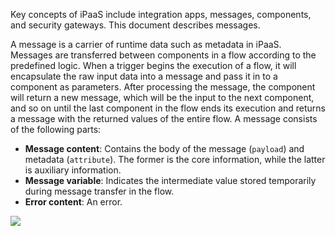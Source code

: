 Key concepts of iPaaS include integration apps, messages, components, and security gateways. This document describes messages.

A message is a carrier of runtime data such as metadata in iPaaS. Messages are transferred between components in a flow according to the predefined logic. When a trigger begins the execution of a flow, it will encapsulate the raw input data into a message and pass it in to a component as parameters. After processing the message, the component will return a new message, which will be the input to the next component, and so on until the last component in the flow ends its execution and returns a message with the returned values of the entire flow. A message consists of the following parts:
- **Message content**: Contains the body of the message (`payload`) and metadata (`attribute`). The former is the core information, while the latter is auxiliary information.
- **Message variable**: Indicates the intermediate value stored temporarily during message transfer in the flow.
- **Error content**: An error.

![](https://staticintl.cloudcachetci.com/yehe/backend-news/LwBP053_%E6%B6%88%E6%81%AF_03.jpg)
